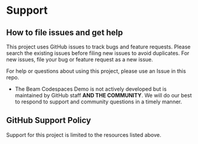 # Support 

## How to file issues and get help

This project uses GitHub issues to track bugs and feature requests. Please search the existing issues before filing new issues to avoid duplicates. For new issues, file your bug or feature request as a new issue.

For help or questions about using this project, please use an Issue in this repo.

- The Beam Codespaces Demo is not actively developed but is maintained by GitHub staff **AND THE COMMUNITY**. We will do our best to respond to support and community questions in a timely manner. 

## GitHub Support Policy

Support for this project is limited to the resources listed above.
